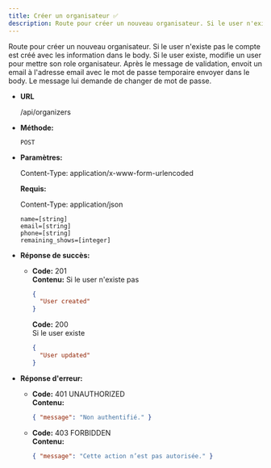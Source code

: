 ```yaml
---
title: Créer un organisateur ✅
description: Route pour créer un nouveau organisateur. Si le user n'existe pas le compte est créé avec les information dans le body. Si le user existe, modifie un user pour mettre son role organisateur. Après le message de validation, envoit un email à l'adresse email avec le mot de passe temporaire envoyer dans le body. Le message lui demande de changer de mot de passe.
---
```


Route pour créer un nouveau organisateur. Si le user n'existe pas le compte est créé avec les information dans le body. Si le user existe, modifie un user pour mettre son role organisateur. Après le message de validation, envoit un email à l'adresse email avec le mot de passe temporaire envoyer dans le body. Le message lui demande de changer de mot de passe.

* **URL**

  /api/organizers

* **Méthode:**
  
  `POST`

* **Paramètres:**

  Content-Type: application/x-www-form-urlencoded

  **Requis:**

    Content-Type: application/json

    `name=[string]`<br>
    `email=[string]`<br>
    `phone=[string]`<br>
    `remaining_shows=[integer]`<br>
   
* **Réponse de succès:**
  
  * **Code:** 201 <br />
    **Contenu:** 
    Si le user n'existe pas 
    ```json
    {
      "User created"
    }        
    ```
    **Code:** 200 <br />
    Si le user existe
    ```json
    {
      "User updated"
    }        
    ```

* **Réponse d'erreur:**

  * **Code:** 401 UNAUTHORIZED <br />
    **Contenu:** 
    ```json
    { "message": "Non authentifié." }
    ```

  * **Code:** 403 FORBIDDEN <br />
    **Contenu:** 
    ```json
    { "message": "Cette action n’est pas autorisée." }
    ```
